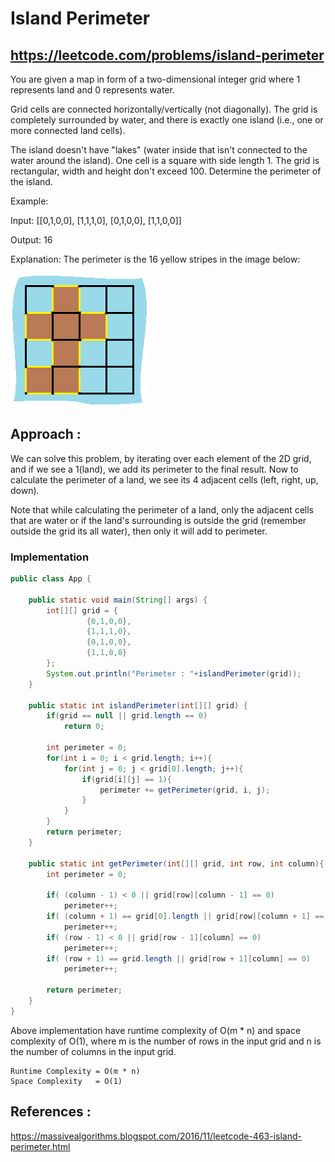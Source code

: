 # Island Perimeter
## https://leetcode.com/problems/island-perimeter

You are given a map in form of a two-dimensional integer grid where 1 represents land and 0 represents water.

Grid cells are connected horizontally/vertically (not diagonally). The grid is completely surrounded by water, and there is exactly one island (i.e., one or more connected land cells).

The island doesn't have "lakes" (water inside that isn't connected to the water around the island). One cell is a square with side length 1. The grid is rectangular, width and height don't exceed 100. Determine the perimeter of the island.

 

Example:

Input:
[[0,1,0,0],
 [1,1,1,0],
 [0,1,0,0],
 [1,1,0,0]]

Output: 16

Explanation: The perimeter is the 16 yellow stripes in the image below:

![Island Perimeter](island.png?raw=true "Island Perimeter")

## Approach :
We can solve this problem, by iterating over each element of the 2D grid, and if we see a 1(land), we add its perimeter to the final result. Now to calculate the perimeter of a land, we see its 4 adjacent cells (left, right, up, down). 

Note that while calculating the perimeter of a land, only the adjacent cells that are water or if the land's surrounding is outside the grid (remember outside the grid its all water), then only it will add to perimeter.

### Implementation

```java
public class App {

    public static void main(String[] args) {
		int[][] grid = {
				 {0,1,0,0},
				 {1,1,1,0},
				 {0,1,0,0},
				 {1,1,0,0}
		};
		System.out.println("Perimeter : "+islandPerimeter(grid));
    }
	
    public static int islandPerimeter(int[][] grid) {
        if(grid == null || grid.length == 0)
            return 0;
        
        int perimeter = 0;
        for(int i = 0; i < grid.length; i++){
            for(int j = 0; j < grid[0].length; j++){
                if(grid[i][j] == 1){
                    perimeter += getPerimeter(grid, i, j);
                }
            }
        }
        return perimeter;
    }
    
    public static int getPerimeter(int[][] grid, int row, int column){
        int perimeter = 0;
        
        if( (column - 1) < 0 || grid[row][column - 1] == 0)
            perimeter++;
        if( (column + 1) == grid[0].length || grid[row][column + 1] == 0)
            perimeter++;
        if( (row - 1) < 0 || grid[row - 1][column] == 0)
            perimeter++;
        if( (row + 1) == grid.length || grid[row + 1][column] == 0)
            perimeter++;
      
        return perimeter;
    }
}

```
Above implementation have runtime complexity of O(m * n) and space complexity of O(1), where m is the number of rows in the input grid and n is the number of columns in the input grid.

```
Runtime Complexity = O(m * n)
Space Complexity   = O(1) 
```

## References :
https://massivealgorithms.blogspot.com/2016/11/leetcode-463-island-perimeter.html
